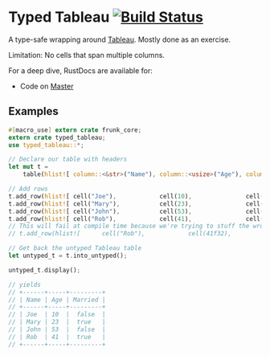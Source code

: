 # Typed Tableau [![Build Status](https://travis-ci.org/lloydmeta/typed_tableau.svg?branch=master)](https://travis-ci.org/lloydmeta/typed_tableau)

A type-safe wrapping around [Tableau](https://github.com/mitsuhiko/tableau). Mostly done as an exercise.

Limitation: No cells that span multiple columns.

For a deep dive, RustDocs are available for:
* Code on [Master](https://beachape.com/typed_tableau)

## Examples

```rust
#[macro_use] extern crate frunk_core;
extern crate typed_tableau;
use typed_tableau::*;

// Declare our table with headers
let mut t = 
    table(hlist![ column::<&str>("Name"), column::<usize>("Age"), column::<bool>("Married")]);

// Add rows
t.add_row(hlist![ cell("Joe"),            cell(10),               cell(false)]);
t.add_row(hlist![ cell("Mary"),           cell(23),               cell(true) ]);
t.add_row(hlist![ cell("John"),           cell(53),               cell(false)]);
t.add_row(hlist![ cell("Rob"),            cell(41),               cell(true) ]);
// This will fail at compile time because we're trying to stuff the wrong type (f32) into the age column (usize)
// t.add_row(hlist![      cell("Rob"),            cell(41f32),            cell(true)]);

// Get back the untyped Tableau table
let untyped_t = t.into_untyped();

untyped_t.display();

// yields
// +------+-----+---------+
// | Name | Age | Married |
// +------+-----+---------+
// | Joe  | 10  |  false  |
// | Mary | 23  |  true   |
// | John | 53  |  false  |
// | Rob  | 41  |  true   |
// +------+-----+---------+

```